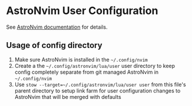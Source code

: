 # AstroNvim User Configuration

See [AstroNvim documentation](https://astronvim.github.io/Configuration/basic_configuration) for details.

## Usage of config directory

1. Make sure AstroNvim is installed in the `~/.config/nvim` 
2. Create a the `~/.config/astronvim/lua/user` user directory to keep config
   completely separate from git managed AstroNvim in `~/.config/nvim`
3. Use `stow --target=~/.config/astronvim/lua/user user` from this
   file's parent directory to setup link farm for user configuration changes to
   AstroNvim that will be merged with defaults

